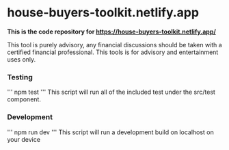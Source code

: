 # house-buyers-toolkit.netlify.app

**This is the code repository for https://house-buyers-toolkit.netlify.app/**

This tool is purely advisory, any financial discussions should be taken with a certified financial professional. This tools is for advisory and entertainment uses only. 

### Testing
'''
npm test
''' 
This script will run all of the included test under the src/test component.


### Development 
'''
npm run dev
'''
This script will run a development build on localhost on your device
